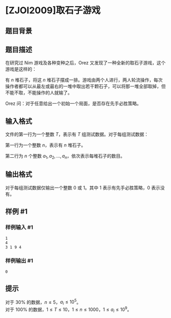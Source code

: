 # [ZJOI2009]取石子游戏

## 题目背景



## 题目描述

在研究过 Nim 游戏及各种变种之后，Orez 又发现了一种全新的取石子游戏，这个游戏是这样的：

有 $n$ 堆石子，将这 $n$ 堆石子摆成一排。游戏由两个人进行，两人轮流操作，每次操作者都可以从最左或最右的一堆中取出若干颗石子，可以将那一堆全部取掉，但不能不取，不能操作的人就输了。

Orez 问：对于任意给出一个初始一个局面，是否存在先手必胜策略。

## 输入格式

文件的第一行为一个整数 $T$，表示有 $T$ 组测试数据。对于每组测试数据：

第一行为一个整数 $n$，表示有 $n$ 堆石子。

第二行为 $n$ 个整数 $a_1, a_2, \ldots , a_n$，依次表示每堆石子的数目。

## 输出格式

对于每组测试数据仅输出一个整数 $0$ 或 $1$。其中 $1$ 表示有先手必胜策略，$0$ 表示没有。

## 样例 #1

### 样例输入 #1
```
1
4
3 1 9 4
```

### 样例输出 #1

```
0
```

## 提示

对于 $30 \%$ 的数据，$n \le 5$，$a_i \le {10}^5$。  
对于 $100 \%$ 的数据，$1 \le T \le 10$，$1 \le n \le 1000$，$1 \le a_i \le {10}^9$。
